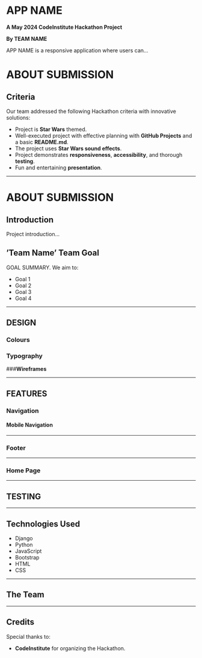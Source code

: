 
# APP NAME 

**A May 2024 CodeInstitute Hackathon Project**

**By TEAM NAME**

APP NAME is a responsive application where users can… 

# ABOUT SUBMISSION

## Criteria
Our team addressed the following Hackathon criteria with innovative solutions:

- Project is **Star Wars** themed.
- Well-executed project with effective planning with **GitHub Projects** and a basic **README.md**.
- The project uses **Star Wars sound effects**.
- Project demonstrates **responsiveness**, **accessibility**, and thorough **testing**.
- Fun and entertaining **presentation**.

<hr>

# **ABOUT SUBMISSION**

## **Introduction**
Project introduction…

## **’Team Name’ Team Goal**
GOAL SUMMARY. We aim to:

- Goal 1
- Goal 2
- Goal 3
- Goal 4

<hr>

## **DESIGN**

### **Colours**

### **Typography**

###**Wireframes**

<hr>

## **FEATURES**

### **Navigation**

#### **Mobile Navigation**

<hr>

### **Footer**

<hr>

### **Home Page**

<hr>

## **TESTING**

<hr>

## **Technologies Used**

* Django
* Python
* JavaScript
* Bootstrap
* HTML
* CSS

<hr>

## **The Team**

<hr>

## Credits
Special thanks to:

- **CodeInstitute** for organizing the Hackathon.

